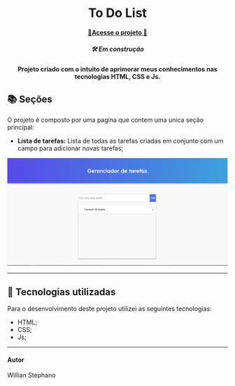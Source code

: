 <h1 align="center">
  <br>To Do List
</h1>

<p align="center">
  <a href="https://willianstephano.github.io/To-Do-List/">
    <b>🚀Acesse o projeto 🚀</b>
  </a>
  
  <h5 align="center">
  🛠️ Em construção 
</h5>

<h4 align="center">
  Projeto criado com o intuito de aprimorar meus conhecimentos nas tecnologias HTML, CSS e Js.
</h4>



## 📚 Seções
O projeto é composto por uma pagina que contem uma unica seção principal:

- **Lista de tarefas:** Lista de todas as tarefas criadas em conjunto com um campo para adicionar novas tarefas;




<img src="Conteudo/previa-todolist.PNG" alt="Imagem de pré-visualização da pagina">

---

## 💼 Tecnologias utilizadas
Para o desenvolvimento deste projeto utilizei as seguintes tecnologias:

- HTML;
- CSS;
- Js;
---

#### Autor
Willian Stephano
